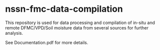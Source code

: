 # nssn-fmc-data-compilation

This repository is used for data processing and compilation of in-situ and remote DFMC/VPD/Soil moisture data from several sources for further analysis.

See Documentation.pdf for more details.
